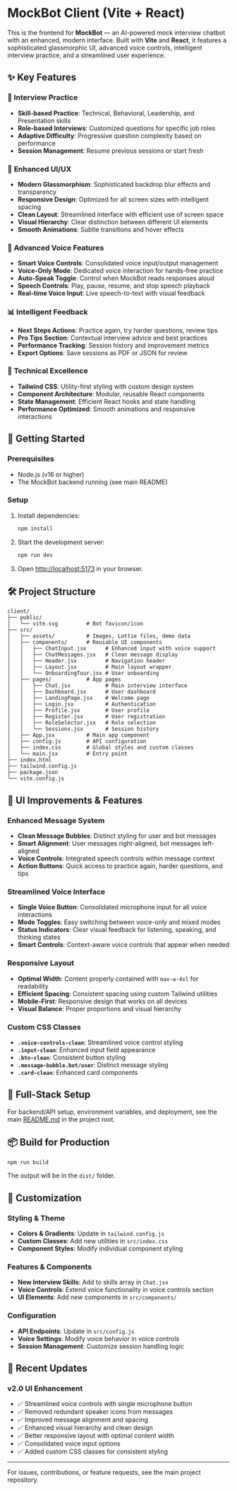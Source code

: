 # MockBot Client (Vite + React)

This is the frontend for **MockBot** — an AI-powered mock interview chatbot with an enhanced, modern interface. Built with **Vite** and **React**, it features a sophisticated glassmorphic UI, advanced voice controls, intelligent interview practice, and a streamlined user experience.

## ✨ Key Features

### 🎯 **Interview Practice**
- **Skill-based Practice**: Technical, Behavioral, Leadership, and Presentation skills
- **Role-based Interviews**: Customized questions for specific job roles
- **Adaptive Difficulty**: Progressive question complexity based on performance
- **Session Management**: Resume previous sessions or start fresh

### 🎨 **Enhanced UI/UX**
- **Modern Glassmorphism**: Sophisticated backdrop blur effects and transparency
- **Responsive Design**: Optimized for all screen sizes with intelligent spacing
- **Clean Layout**: Streamlined interface with efficient use of screen space
- **Visual Hierarchy**: Clear distinction between different UI elements
- **Smooth Animations**: Subtle transitions and hover effects

### 🎤 **Advanced Voice Features**
- **Smart Voice Controls**: Consolidated voice input/output management
- **Voice-Only Mode**: Dedicated voice interaction for hands-free practice
- **Auto-Speak Toggle**: Control when MockBot reads responses aloud
- **Speech Controls**: Play, pause, resume, and stop speech playback
- **Real-time Voice Input**: Live speech-to-text with visual feedback

### 📊 **Intelligent Feedback**
- **Next Steps Actions**: Practice again, try harder questions, review tips
- **Pro Tips Section**: Contextual interview advice and best practices
- **Performance Tracking**: Session history and improvement metrics
- **Export Options**: Save sessions as PDF or JSON for review

### 🔧 **Technical Excellence**
- **Tailwind CSS**: Utility-first styling with custom design system
- **Component Architecture**: Modular, reusable React components
- **State Management**: Efficient React hooks and state handling
- **Performance Optimized**: Smooth animations and responsive interactions

## 🚀 Getting Started

### Prerequisites
- Node.js (v16 or higher)
- The MockBot backend running (see main README)

### Setup
1. Install dependencies:
   ```bash
   npm install
   ```
2. Start the development server:
   ```bash
   npm run dev
   ```
3. Open [http://localhost:5173](http://localhost:5173) in your browser.

## 🛠️ Project Structure
```
client/
├── public/
│   └── vite.svg         # Bot favicon/icon
├── src/
│   ├── assets/          # Images, Lottie files, demo data
│   ├── components/      # Reusable UI components
│   │   ├── ChatInput.jsx      # Enhanced input with voice support
│   │   ├── ChatMessages.jsx   # Clean message display
│   │   ├── Header.jsx         # Navigation header
│   │   ├── Layout.jsx         # Main layout wrapper
│   │   └── OnboardingTour.jsx # User onboarding
│   ├── pages/           # App pages
│   │   ├── Chat.jsx           # Main interview interface
│   │   ├── Dashboard.jsx      # User dashboard
│   │   ├── LandingPage.jsx    # Welcome page
│   │   ├── Login.jsx          # Authentication
│   │   ├── Profile.jsx        # User profile
│   │   ├── Register.jsx       # User registration
│   │   ├── RoleSelector.jsx   # Role selection
│   │   └── Sessions.jsx       # Session history
│   ├── App.jsx          # Main app component
│   ├── config.js        # API configuration
│   ├── index.css        # Global styles and custom classes
│   └── main.jsx         # Entry point
├── index.html
├── tailwind.config.js
├── package.json
└── vite.config.js
```

## 🎨 **UI Improvements & Features**

### **Enhanced Message System**
- **Clean Message Bubbles**: Distinct styling for user and bot messages
- **Smart Alignment**: User messages right-aligned, bot messages left-aligned
- **Voice Controls**: Integrated speech controls within message context
- **Action Buttons**: Quick access to practice again, harder questions, and tips

### **Streamlined Voice Interface**
- **Single Voice Button**: Consolidated microphone input for all voice interactions
- **Mode Toggles**: Easy switching between voice-only and mixed modes
- **Status Indicators**: Clear visual feedback for listening, speaking, and thinking states
- **Smart Controls**: Context-aware voice controls that appear when needed

### **Responsive Layout**
- **Optimal Width**: Content properly contained with `max-w-4xl` for readability
- **Efficient Spacing**: Consistent spacing using custom Tailwind utilities
- **Mobile-First**: Responsive design that works on all devices
- **Visual Balance**: Proper proportions and visual hierarchy

### **Custom CSS Classes**
- **`.voice-controls-clean`**: Streamlined voice control styling
- **`.input-clean`**: Enhanced input field appearance
- **`.btn-clean`**: Consistent button styling
- **`.message-bubble.bot/user`**: Distinct message styling
- **`.card-clean`**: Enhanced card components

## 🔗 Full-Stack Setup
For backend/API setup, environment variables, and deployment, see the main [README.md](../README.md) in the project root.

## 📦 Build for Production
```bash
npm run build
```
The output will be in the `dist/` folder.

## 🧩 Customization

### **Styling & Theme**
- **Colors & Gradients**: Update in `tailwind.config.js`
- **Custom Classes**: Add new utilities in `src/index.css`
- **Component Styles**: Modify individual component styling

### **Features & Components**
- **New Interview Skills**: Add to skills array in `Chat.jsx`
- **Voice Controls**: Extend voice functionality in voice controls section
- **UI Elements**: Add new components in `src/components/`

### **Configuration**
- **API Endpoints**: Update in `src/config.js`
- **Voice Settings**: Modify voice behavior in voice controls
- **Session Management**: Customize session handling logic

## 🚀 **Recent Updates**

### **v2.0 UI Enhancement**
- ✅ Streamlined voice controls with single microphone button
- ✅ Removed redundant speaker icons from messages
- ✅ Improved message alignment and spacing
- ✅ Enhanced visual hierarchy and clean design
- ✅ Better responsive layout with optimal content width
- ✅ Consolidated voice input options
- ✅ Added custom CSS classes for consistent styling

---

For issues, contributions, or feature requests, see the main project repository.
